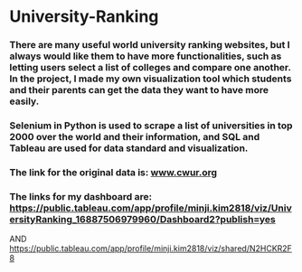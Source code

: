 # University-Ranking

### There are many useful world university ranking websites, but I always would like them to have more functionalities, such as letting users select a list of colleges and compare one another. In the project, I made my own visualization tool which students and their parents can get the data they want to have more easily.
### Selenium in Python is used to scrape a list of universities in top 2000 over the world and their information, and SQL and Tableau are used for data standard and visualization. 
### The link for the original data is: www.cwur.org
### The links for my dashboard are: https://public.tableau.com/app/profile/minji.kim2818/viz/UniversityRanking_16887506979960/Dashboard2?publish=yes
AND https://public.tableau.com/app/profile/minji.kim2818/viz/shared/N2HCKR2F8
